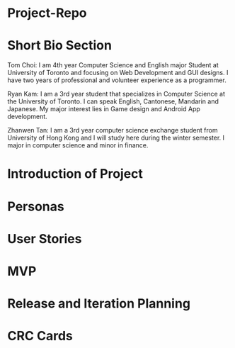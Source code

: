 # Project-Repo
# Short Bio Section
Tom Choi: I am 4th year Computer Science and English major Student at University of Toronto and focusing on Web Development and GUI designs. I have two years of professional and volunteer experience as a programmer. 

Ryan Kam: I am a 3rd year student that specializes in Computer Science at the University of Toronto. I can speak English, Cantonese, Mandarin and Japanese. My major interest lies in Game design and Android App development.

Zhanwen Tan: I am a 3rd year computer science exchange student from University of Hong Kong and I will study here during the winter semester. I major in computer science and minor in finance. 
# Introduction of Project



# Personas

# User Stories

# MVP

# Release and Iteration Planning

# CRC Cards

#

